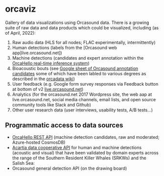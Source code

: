 # orcaviz
Gallery of data visualizations using Orcasound data. There is a growing suite of raw data and data products which could be visualized, including (as of April, 2022):

1. Raw audio data (HLS for all nodes; FLAC experimentally, intermittently)
2. Human detections (labels from the [Orcasound web app]live.orcasound.net])
3. Machine detections (candidates and expert annotation within the [OrcaHello real-time inference system](https://ai4orcas.net/portfolio/orcahello/))
4. Bioacoustic bouts (see [Google sheet of Orcasound annotation candidates](https://docs.google.com/spreadsheets/d/1Js1CgbmK0Vbe3m0DfiFim1BE4lXMzC75S7GN-7QEE7Y/edit#gid=0) some of which have been labled to various degrees as described in the [orcadata wiki](https://github.com/orcasound/orcadata/wiki))
5. User feedback (e.g. Google form survey responses via Feedback button at bottom of v2 [live.orcasound.net](live.orcasound.net))
6. Analytics (for the orcasound.net 2017 Wordpress site, the web aap at live.orcasound.net, social media channels, email lists, and open source community tools like Slack and Github)
7. Other user research data (user interviews, usability tests, A/B tests...)


## Programmatic access to data sources

* [OrcaHello REST API](https://aifororcasdetections.azurewebsites.net/index.html) (machine detection candidates, raw and moderated; Azure-hosted CosmosDB)
* [Acartia data cooperative API](https://github.com/Typehuman/SSEMMI) for human and machine detections (acoustic and visual) that have been validated by domain experts across the range of the Southern Resident Killer Whales (SRKWs) and the Salish Sea:
* Orcasound general detection API (on the drawing board)
